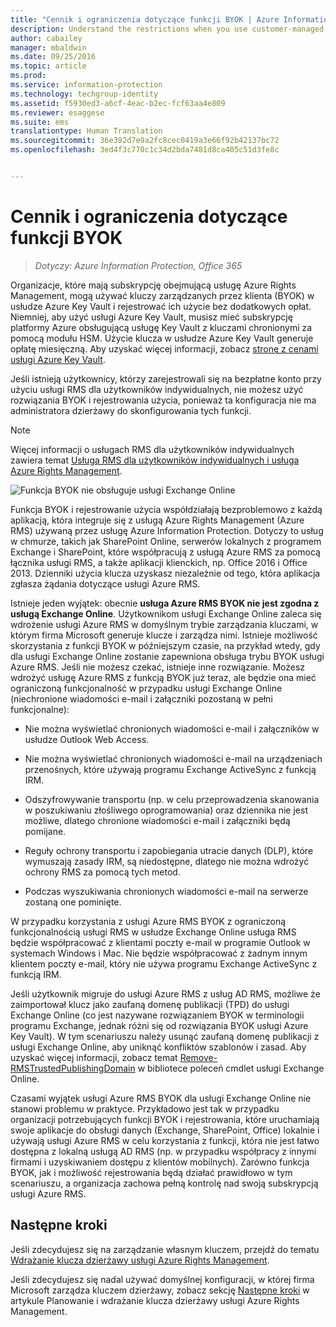 ```yaml
---
title: "Cennik i ograniczenia dotyczące funkcji BYOK | Azure Information Protection"
description: Understand the restrictions when you use customer-managed keys (known as "bring your own key", or BYOK) with Azure RMS.
author: cabailey
manager: mbaldwin
ms.date: 09/25/2016
ms.topic: article
ms.prod: 
ms.service: information-protection
ms.technology: techgroup-identity
ms.assetid: f5930ed3-a6cf-4eac-b2ec-fcf63aa4e809
ms.reviewer: esaggese
ms.suite: ems
translationtype: Human Translation
ms.sourcegitcommit: 36e392d7e9a2fc8cec0419a3e66f92b42137bc72
ms.openlocfilehash: 3ed4f3c770c1c34d2bda7481d8ca405c51d3fe8c


---
```


# Cennik i ograniczenia dotyczące funkcji BYOK

>*Dotyczy: Azure Information Protection, Office 365*


Organizacje, które mają subskrypcję obejmującą usługę Azure Rights Management, mogą używać kluczy zarządzanych przez klienta (BYOK) w usłudze Azure Key Vault i rejestrować ich użycie bez dodatkowych opłat. Niemniej, aby użyć usługi Azure Key Vault, musisz mieć subskrypcję platformy Azure obsługującą usługę Key Vault z kluczami chronionymi za pomocą modułu HSM. Użycie klucza w usłudze Azure Key Vault generuje opłatę miesięczną. Aby uzyskać więcej informacji, zobacz [stronę z cenami usługi Azure Key Vault](https://azure.microsoft.com/en-us/pricing/details/key-vault/).

Jeśli istnieją użytkownicy, którzy zarejestrowali się na bezpłatne konto przy użyciu usługi RMS dla użytkowników indywidualnych, nie możesz użyć rozwiązania BYOK i rejestrowania użycia, ponieważ ta konfiguracja nie ma administratora dzierżawy do skonfigurowania tych funkcji.


> [!NOTE]
> Więcej informacji o usługach RMS dla użytkowników indywidualnych zawiera temat [Usługa RMS dla użytkowników indywidualnych i usługa Azure Rights Management](../understand-explore/rms-for-individuals.md).

![Funkcja BYOK nie obsługuje usługi Exchange Online](../media/RMS_BYOK_noExchange.png)

Funkcja BYOK i rejestrowanie użycia współdziałają bezproblemowo z każdą aplikacją, która integruje się z usługą Azure Rights Management (Azure RMS) używaną przez usługę Azure Information Protection. Dotyczy to usług w chmurze, takich jak SharePoint Online, serwerów lokalnych z programem Exchange i SharePoint, które współpracują z usługą Azure RMS za pomocą łącznika usługi RMS, a także aplikacji klienckich, np. Office 2016 i Office 2013. Dzienniki użycia klucza uzyskasz niezależnie od tego, która aplikacja zgłasza żądania dotyczące usługi Azure RMS.

Istnieje jeden wyjątek: obecnie **usługa Azure RMS BYOK nie jest zgodna z usługą Exchange Online**. Użytkownikom usługi Exchange Online zaleca się wdrożenie usługi Azure RMS w domyślnym trybie zarządzania kluczami, w którym firma Microsoft generuje klucze i zarządza nimi. Istnieje możliwość skorzystania z funkcji BYOK w późniejszym czasie, na przykład wtedy, gdy dla usługi Exchange Online zostanie zapewniona obsługa trybu BYOK usługi Azure RMS. Jeśli nie możesz czekać, istnieje inne rozwiązanie. Możesz wdrożyć usługę Azure RMS z funkcją BYOK już teraz, ale będzie ona mieć ograniczoną funkcjonalność w przypadku usługi Exchange Online (niechronione wiadomości e-mail i załączniki pozostaną w pełni funkcjonalne):

-   Nie można wyświetlać chronionych wiadomości e-mail i załączników w usłudze Outlook Web Access.

-   Nie można wyświetlać chronionych wiadomości e-mail na urządzeniach przenośnych, które używają programu Exchange ActiveSync z funkcją IRM.

-   Odszyfrowywanie transportu (np. w celu przeprowadzenia skanowania w poszukiwaniu złośliwego oprogramowania) oraz dziennika nie jest możliwe, dlatego chronione wiadomości e-mail i załączniki będą pomijane.

-   Reguły ochrony transportu i zapobiegania utracie danych (DLP), które wymuszają zasady IRM, są niedostępne, dlatego nie można wdrożyć ochrony RMS za pomocą tych metod.

-   Podczas wyszukiwania chronionych wiadomości e-mail na serwerze zostaną one pominięte.

W przypadku korzystania z usługi Azure RMS BYOK z ograniczoną funkcjonalnością usługi RMS w usłudze Exchange Online usługa RMS będzie współpracować z klientami poczty e-mail w programie Outlook w systemach Windows i Mac. Nie będzie współpracować z żadnym innym klientem poczty e-mail, który nie używa programu Exchange ActiveSync z funkcją IRM.

Jeśli użytkownik migruje do usługi Azure RMS z usług AD RMS, możliwe że zaimportował klucz jako zaufaną domenę publikacji (TPD) do usługi Exchange Online (co jest nazywane rozwiązaniem BYOK w terminologii programu Exchange, jednak różni się od rozwiązania BYOK usługi Azure Key Vault). W tym scenariuszu należy usunąć zaufaną domenę publikacji z usługi Exchange Online, aby uniknąć konfliktów szablonów i zasad. Aby uzyskać więcej informacji, zobacz temat [Remove-RMSTrustedPublishingDomain](https://technet.microsoft.com/library/jj200720%28v=exchg.150%29.aspx) w bibliotece poleceń cmdlet usługi Exchange Online.

Czasami wyjątek usługi Azure RMS BYOK dla usługi Exchange Online nie stanowi problemu w praktyce. Przykładowo jest tak w przypadku organizacji potrzebujących funkcji BYOK i rejestrowania, które uruchamiają swoje aplikacje do obsługi danych (Exchange, SharePoint, Office) lokalnie i używają usługi Azure RMS w celu korzystania z funkcji, która nie jest łatwo dostępna z lokalną usługą AD RMS (np. w przypadku współpracy z innymi firmami i uzyskiwaniem dostępu z klientów mobilnych). Zarówno funkcja BYOK, jak i możliwość rejestrowania będą działać prawidłowo w tym scenariuszu, a organizacja zachowa pełną kontrolę nad swoją subskrypcją usługi Azure RMS.

## Następne kroki

Jeśli zdecydujesz się na zarządzanie własnym kluczem, przejdź do tematu [Wdrażanie klucza dzierżawy usługi Azure Rights Management](plan-implement-tenant-key.md#implementing-your-azure-rights-management-tenant-key).

Jeśli zdecydujesz się nadal używać domyślnej konfiguracji, w której firma Microsoft zarządza kluczem dzierżawy, zobacz sekcję [Następne kroki](plan-implement-tenant-key.md#next-steps) w artykule Planowanie i wdrażanie klucza dzierżawy usługi Azure Rights Management.




<!--HONumber=Sep16_HO4-->


